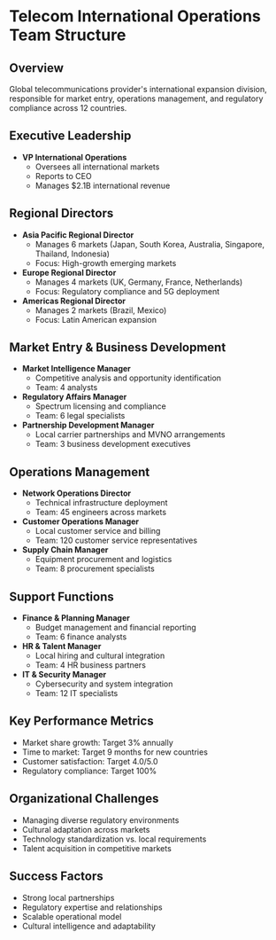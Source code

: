 # Telecom International Operations Team Structure

## Overview
Global telecommunications provider's international expansion division, responsible for market entry, operations management, and regulatory compliance across 12 countries.

## Executive Leadership
- **VP International Operations**
  - Oversees all international markets
  - Reports to CEO
  - Manages $2.1B international revenue

## Regional Directors
- **Asia Pacific Regional Director**
  - Manages 6 markets (Japan, South Korea, Australia, Singapore, Thailand, Indonesia)
  - Focus: High-growth emerging markets
- **Europe Regional Director**
  - Manages 4 markets (UK, Germany, France, Netherlands)
  - Focus: Regulatory compliance and 5G deployment
- **Americas Regional Director**
  - Manages 2 markets (Brazil, Mexico)
  - Focus: Latin American expansion

## Market Entry & Business Development
- **Market Intelligence Manager**
  - Competitive analysis and opportunity identification
  - Team: 4 analysts
- **Regulatory Affairs Manager**
  - Spectrum licensing and compliance
  - Team: 6 legal specialists
- **Partnership Development Manager**
  - Local carrier partnerships and MVNO arrangements
  - Team: 3 business development executives

## Operations Management
- **Network Operations Director**
  - Technical infrastructure deployment
  - Team: 45 engineers across markets
- **Customer Operations Manager**
  - Local customer service and billing
  - Team: 120 customer service representatives
- **Supply Chain Manager**
  - Equipment procurement and logistics
  - Team: 8 procurement specialists

## Support Functions
- **Finance & Planning Manager**
  - Budget management and financial reporting
  - Team: 6 finance analysts
- **HR & Talent Manager**
  - Local hiring and cultural integration
  - Team: 4 HR business partners
- **IT & Security Manager**
  - Cybersecurity and system integration
  - Team: 12 IT specialists

## Key Performance Metrics
- Market share growth: Target 3% annually
- Time to market: Target 9 months for new countries
- Customer satisfaction: Target 4.0/5.0
- Regulatory compliance: Target 100%

## Organizational Challenges
- Managing diverse regulatory environments
- Cultural adaptation across markets
- Technology standardization vs. local requirements
- Talent acquisition in competitive markets

## Success Factors
- Strong local partnerships
- Regulatory expertise and relationships
- Scalable operational model
- Cultural intelligence and adaptability
